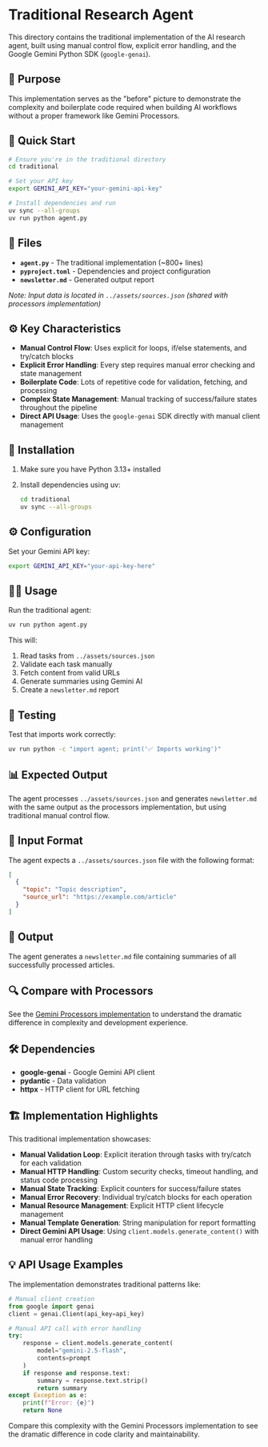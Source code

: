 # Traditional Research Agent

This directory contains the traditional implementation of the AI research agent, built using manual control flow, explicit error handling, and the Google Gemini Python SDK (`google-genai`).

## 🎯 Purpose

This implementation serves as the "before" picture to demonstrate the complexity and boilerplate code required when building AI workflows without a proper framework like Gemini Processors.

## 🚀 Quick Start

```bash
# Ensure you're in the traditional directory
cd traditional

# Set your API key
export GEMINI_API_KEY="your-gemini-api-key"

# Install dependencies and run
uv sync --all-groups
uv run python agent.py
```

## 📁 Files

- **`agent.py`** - The traditional implementation (~800+ lines)
- **`pyproject.toml`** - Dependencies and project configuration
- **`newsletter.md`** - Generated output report

*Note: Input data is located in `../assets/sources.json` (shared with processors implementation)*

## ⚙️ Key Characteristics

- **Manual Control Flow**: Uses explicit for loops, if/else statements, and try/catch blocks
- **Explicit Error Handling**: Every step requires manual error checking and state management
- **Boilerplate Code**: Lots of repetitive code for validation, fetching, and processing
- **Complex State Management**: Manual tracking of success/failure states throughout the pipeline
- **Direct API Usage**: Uses the `google-genai` SDK directly with manual client management

## 🔧 Installation

1. Make sure you have Python 3.13+ installed
2. Install dependencies using uv:

   ```bash
   cd traditional
   uv sync --all-groups
   ```

## ⚙️ Configuration

Set your Gemini API key:

```bash
export GEMINI_API_KEY="your-api-key-here"
```

## 🏃‍♂️ Usage

Run the traditional agent:

```bash
uv run python agent.py
```

This will:

1. Read tasks from `../assets/sources.json`
2. Validate each task manually
3. Fetch content from valid URLs
4. Generate summaries using Gemini AI
5. Create a `newsletter.md` report

## 🧪 Testing

Test that imports work correctly:

```bash
uv run python -c "import agent; print('✅ Imports working')"
```

## 📊 Expected Output

The agent processes `../assets/sources.json` and generates `newsletter.md` with the same output as the processors implementation, but using traditional manual control flow.

## 📂 Input Format

The agent expects a `../assets/sources.json` file with the following format:

```json
[
  {
    "topic": "Topic description",
    "source_url": "https://example.com/article"
  }
]
```

## 📄 Output

The agent generates a `newsletter.md` file containing summaries of all successfully processed articles.

## 🔍 Compare with Processors

See the [Gemini Processors implementation](../processors/) to understand the dramatic difference in complexity and development experience.

## 🛠️ Dependencies

- **google-genai** - Google Gemini API client
- **pydantic** - Data validation
- **httpx** - HTTP client for URL fetching

## 🏗️ Implementation Highlights

This traditional implementation showcases:

- **Manual Validation Loop**: Explicit iteration through tasks with try/catch for each validation
- **Manual HTTP Handling**: Custom security checks, timeout handling, and status code processing
- **Manual State Tracking**: Explicit counters for success/failure states
- **Manual Error Recovery**: Individual try/catch blocks for each operation
- **Manual Resource Management**: Explicit HTTP client lifecycle management
- **Manual Template Generation**: String manipulation for report formatting
- **Direct Gemini API Usage**: Using `client.models.generate_content()` with manual error handling

## 💡 API Usage Examples

The implementation demonstrates traditional patterns like:

```python
# Manual client creation
from google import genai
client = genai.Client(api_key=api_key)

# Manual API call with error handling
try:
    response = client.models.generate_content(
        model="gemini-2.5-flash",
        contents=prompt
    )
    if response and response.text:
        summary = response.text.strip()
        return summary
except Exception as e:
    print(f"Error: {e}")
    return None
```

Compare this complexity with the Gemini Processors implementation to see the dramatic difference in code clarity and maintainability.
